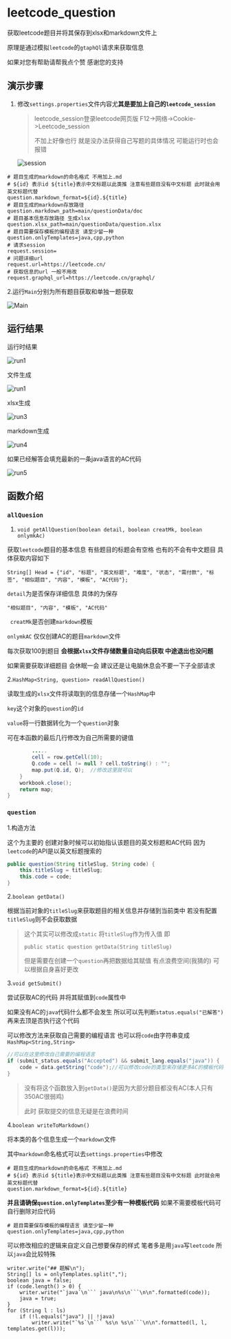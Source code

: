 # leetcode_question
获取leetcode题目并将其保存到xlsx和markdown文件上

原理是通过模拟`leetcode`的`gtaphQl`请求来获取信息

如果对您有帮助请帮我点个赞 感谢您的支持

## 演示步骤

1. 修改`settings.properties`文件内容尤**其是要加上自己的`leetcode_session`**

   >leetcode_session登录leetcode网页版 F12->网络->Cookie->Leetcode_session
   >
   >不加上好像也行 就是没办法获得自己写题的具体情况 可能运行时也会报错

   ![session](resources\img\session.png)

```
# 题目生成的markdown的命名格式 不用加上.md
# ${id} 表示id ${title}表示中文标题以此类推 注意有些题目没有中文标题 此时就会用英文标题代替
question.markdown_format=${id}.${title}
# 题目生成的markdown存放路径
question.markdown_path=main/questionData/doc
# 题目基本信息存放路径 生成xlsx
question.xlsx_path=main/questionData/question.xlsx
# 题目需要保存模板的编程语言 请至少留一种
question.onlyTemplates=java,cpp,python
# 请求session
request.session=
# 问题详细url
request.url=https://leetcode.cn/
# 获取信息的url 一般不用改
request.graphql_url=https://leetcode.cn/graphql/
```

2.运行`Main`分别为所有题目获取和单独一题获取

![Main](resources\img\Main.png)

## 运行结果

运行时结果

![run1](resources\img\run1.png)

文件生成

![run1](resources\img\run2.png)

xlsx生成

![run3](resources\img\run3.png)

markdown生成

![run4](resources\img\run4.png)

如果已经解答会填充最新的一条java语言的AC代码

![run5](resources\img\run5.png)

## 函数介绍

### `allQuesion`

1. `void getAllQuestion(boolean detail, boolean creatMk, boolean onlymkAc)`

获取`leetcode`题目的基本信息 有些题目的标题会有空格 也有的不会有中文题目 具体获取内容如下

```
String[] Head = {"id", "标题", "英文标题", "难度", "状态", "需付款", "标签", "相似题目", "内容", "模板", "AC代码"};
```

 `detail`为是否保存详细信息 具体的为保存

`"相似题目", "内容", "模板", "AC代码"`

` creatMk`是否创建`markdown`模板

`onlymkAC` 仅仅创建AC的题目`markdown`文件

每次获取100到题目 **会根据`xlsx`文件存储数量自动向后获取 中途退出也没问题**

如果需要获取详细题目 会休眠一会 建议还是让电脑休息会不要一下子全部请求



2.`HashMap<String, question> readAllQuestion()`

读取生成的`xlsx`文件将读取到的信息存储一个`HashMap`中

 `key`这个对象的`question`的`id`      

`value`将一行数据转化为一个`question`对象

可在本函数的最后几行修改为自己所需要的键值

```java
		.....
    	cell = row.getCell(10);
		Q.code = cell != null ? cell.toString() : "";
		map.put(Q.id, Q);  //修改这里就可以
	}
	workbook.close();
	return map;
}
```

### `question`

1.构造方法

这个为主要的 创建对象时候可以初始指认该题目的英文标题和AC代码 因为`leetcode`的API是以英文标题搜索的 

```java
public question(String titleSlug, String code) {
    this.titleSlug = titleSlug;
    this.code = code;
}
```



2.`boolean getData()`

根据当前对象的`titleSlug`来获取题目的相关信息并存储到当前类中 若没有配置`titleSlug`则不会获取数据

> 这个其实可以修改成`static` 将`titleSlug`作为传入值 即
>
> `public static question getData(String titleSlug)`
>
> 但是需要在创建一个`question`再把数据给其赋值 有点浪费空间(我猜的) 可以根据自身喜好更改



3.`void getSubmit()`

尝试获取AC的代码 并将其赋值到`code`属性中

如果没有AC的`java`代码什么都不会发生 所以可以先判断`status.equals("已解答")`再来去顶是否执行这个代码

可以修改方法来获取自己需要的编程语言 也可以将`code`由字符串变成`HashMap<String,String>`

``` java
//可以在这里修改自己需要的编程语言 
if (submit_status.equals("Accepted") && submit_lang.equals("java")) {
    code = data.getString("code");//可以修改code的类型来存储更多AC的模板代码
}
```

> 没有将这个函数放入到`getData()`是因为大部分题目都没有AC(本人只有350AC很弱鸡)
>
> 此时 获取提交的信息无疑是在浪费时间 



4.`boolean writeToMarkdown()`

将本类的各个信息生成一个`markdown`文件

其中`markdown`命名格式可以去`settings.properties`中修改

```
# 题目生成的markdown的命名格式 不用加上.md
# ${id} 表示id ${title}表示中文标题以此类推 注意有些题目没有中文标题 此时就会用英文标题代替
question.markdown_format=${id}.${title}
```

**并且请确保`question.onlyTemplates`至少有一种模板代码** 如果不需要模板代码可自行删除对应代码

```
# 题目需要保存模板的编程语言 请至少留一种
question.onlyTemplates=java,cpp,python
```
可以修改相应的逻辑来自定义自己想要保存的样式
笔者多是用`java`写`leetcode` 所以`java`会比较特殊

```
writer.write("## 题解\n");
String[] ls = onlyTemplates.split(",");
boolean java = false;
if (code.length() > 0) {
    writer.write("`java`\n``` java\n%s\n```\n\n".formatted(code));
    java = true;
}
for (String l : ls)
    if (!l.equals("java") || !java)
        writer.write("`%s`\n``` %s\n %s\n```\n\n".formatted(l, l, templates.get(l)));
```



